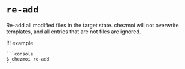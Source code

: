 # `re-add`

Re-add all modified files in the target state. chezmoi will not overwrite
templates, and all entries that are not files are ignored.

!!! example

    ```console
    $ chezmoi re-add
    ```
